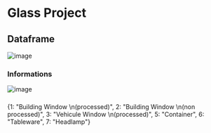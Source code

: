 # Glass Project

## Dataframe

![image](https://user-images.githubusercontent.com/67120829/184669689-7d85f644-1745-4d5c-a40a-471f3e11b274.png)

### Informations

![image](https://user-images.githubusercontent.com/67120829/184670096-ac85ed45-a1b1-4749-b4b8-1f19864f8a2c.png)

### 

{1: "Building Window \n(processed)",
            2: "Building Window \n(non processed)",
            3: "Vehicule Window \n(processed)",
            5: "Container",
            6: "Tableware",
            7: "Headlamp"}
